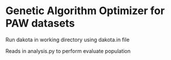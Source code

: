 # Genetic Algorithm Optimizer for PAW datasets

Run dakota in working directory using dakota.in file

Reads in analysis.py to perform evaluate population
